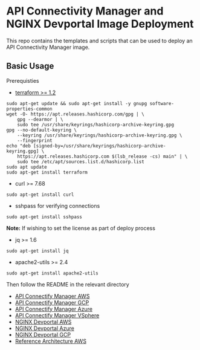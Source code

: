 # API Connectivity Manager and NGINX Devportal Image Deployment

This repo contains the templates and scripts that can be used to deploy an API Connectivity Manager image.

## Basic Usage

Prerequisties

- [terraform >= 1.2](https://learn.hashicorp.com/tutorials/terraform/install-cli)

```
sudo apt-get update && sudo apt-get install -y gnupg software-properties-common
wget -O- https://apt.releases.hashicorp.com/gpg | \
    gpg --dearmor | \
    sudo tee /usr/share/keyrings/hashicorp-archive-keyring.gpg
gpg --no-default-keyring \
    --keyring /usr/share/keyrings/hashicorp-archive-keyring.gpg \
    --fingerprint
echo "deb [signed-by=/usr/share/keyrings/hashicorp-archive-keyring.gpg] \
    https://apt.releases.hashicorp.com $(lsb_release -cs) main" | \
    sudo tee /etc/apt/sources.list.d/hashicorp.list
sudo apt update
sudo apt-get install terraform
```

- curl >= 7.68

```
sudo apt-get install curl
```

- sshpass for verifying connections
```
sudo apt-get install sshpass
```

**Note:** If wishing to set the license as part of deploy process

- jq >= 1.6

```
sudo apt-get install jq
```

- apache2-utils >= 2.4

```
sudo apt-get install apache2-utils
```

Then follow the README in the relevant directory

- [API Connectify Manager AWS](acm/aws/README.md)
- [API Connectify Manager GCP](acm/gcp/README.md)
- [API Connectify Manager Azure](acm/azure/README.md)
- [API Connectify Manager VSphere](acm/vsphere/README.md)
- [NGINX Devportal AWS](devportal/aws/README.md)
- [NGINX Devportal Azure](devportal/azure/README.md)
- [NGINX Devportal GCP](devportal/gcp/README.md)
- [Reference Architecture AWS](basic-reference/aws/README.md)
